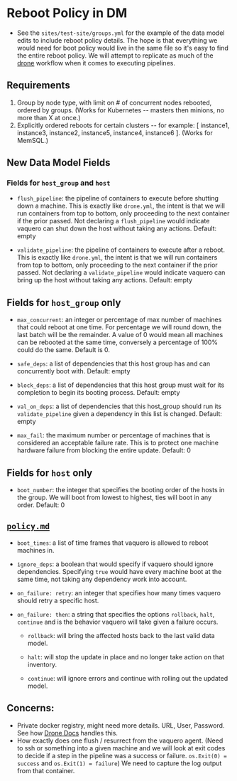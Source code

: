 # Reboot Policy in DM

- See the `sites/test-site/groups.yml` for the example of the data model edits to include reboot policy details. The hope is that everything we would need for boot policy would live in the same file so it's easy to find the entire reboot policy. We will attempt to replicate as much of the [drone](https://github.com/drone/drone) workflow when it comes to executing pipelines.

## Requirements

1. Group by node type, with limit on # of concurrent nodes rebooted, ordered by groups. (Works for Kubernetes -- masters then minions, no more than X at once.)
2. Explicitly ordered reboots for certain clusters -- for example: [ instance1, instance3, instance2, instance5, instance4, instance6 ]. (Works for MemSQL.)


## New Data Model Fields

### Fields for `host_group` and `host`

- `flush_pipeline`: the pipeline of containers to execute before shutting down a machine. This is exactly like `drone.yml`, the intent is that we will run containers from top to bottom, only proceeding to the next container if the prior passed. Not declaring a `flush_pipeline` would indicate vaquero can shut down the host without taking any actions. Default: empty

- `validate_pipeline`: the pipeline of containers to execute after a reboot. This is exactly like `drone.yml`, the intent is that we will run containers from top to bottom, only proceeding to the next container if the prior passed. Not declaring a `validate_pipeline` would indicate vaquero can bring up the host without taking any actions. Default: empty

## Fields for `host_group` only

- `max_concurrent`: an integer or percentage of max number of machines that could reboot at one time. For percentage we will round down, the last batch will be the remainder. A value of 0 would mean all machines can be rebooted at the same time, conversely a percentage of 100% could do the same. Default is 0.

- `safe_deps`: a list of dependencies that this host group has and can concurrently boot with. Default: empty

- `block_deps`: a list of dependencies that this host group must wait for its completion to begin its booting process. Default: empty

- `val_on_deps`: a list of dependencies that this host_group should run its `validate_pipeline` given a dependency in this list is changed. Default: empty

- `max_fail`: the maximum number or percentage of machines that is considered an acceptable failure rate. This is to protect one machine hardware failure from blocking the entire update. Default: 0

## Fields for `host` only

- `boot_number`: the integer that specifies the booting order of the hosts in the group. We will boot from lowest to highest, ties will boot in any order. Default: 0

## [`policy.md`](https://github.com/CiscoCloud/vaquero-examples/blob/boot-prio/sites/test-site/policy.yml)

- `boot_times`: a list of time frames that vaquero is allowed to reboot machines in.

- `ignore_deps`: a boolean that would specify if vaquero should ignore dependencies. Specifying `true` would have every machine boot at the same time, not taking any dependency work into account.

- `on_failure: retry`: an integer that specifies how many times vaquero should retry a specific host.

- `on_failure: then`: a string that specifies the options `rollback`, `halt`, `continue` and is the behavior vaquero will take given a failure occurs.

  - `rollback`: will bring the affected hosts back to the last valid data model.

  - `halt`: will stop the update in place and no longer take action on that inventory.

  - `continue`: will ignore errors and continue with rolling out the updated model.

## Concerns:

- Private docker registry, might need more details. URL, User, Password. See how [Drone Docs](http://readme.drone.io/usage/build_test/) handles this.
- How exactly does one flush / resurrect from the vaquero agent. (Need to ssh or something into a given machine and we will look at exit codes to decide if a step in the pipeline was a success or failure. `os.Exit(0) = success` and `os.Exit(1) = failure`) We need to capture the log output from that container.
